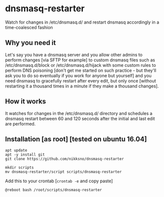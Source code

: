# dnsmasq-restarter
Watch for changes in /etc/dnsmasq.d/ and restart dnsmasq accordingly in a time-coalesced fashion

## Why you need it

Let's say you have a dnsmasq server and you allow other admins to perform changes [via SFTP for example] to custom dnsmasq files such as /etc/dnsmasq.d/block or /etc/dnsmasq.d/hijack with some custom rules to perform DNS poisoning [don't get me started on such practice - but they'll ask you to do so eventually if you work for anyone but yourself] and you need dnsmasq to gracefully restart after every edit, but only once [without restarting it a thousand times in a minute if they make a thousand changes].

## How it works

It watches for changes in the /etc/dnsmasq.d/ directory and schedules a dnsmasq restart between 60 and 120 seconds after the initial and last edit are performed.

## Installation [as root] [tested on ubuntu 16.04]

```
apt update
apt -y install git
git clone https://github.com/nikksno/dnsmasq-restarter
```
```
mkdir scripts
mv dnsmasq-restarter/script scripts/dnsmasq-restarter
```

Add this to your crontab [```crontab -e``` and copy paste]
```
@reboot bash /root/scripts/dnsmasq-restarter
````

